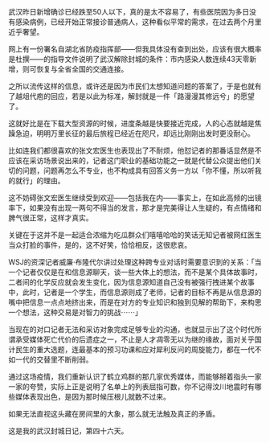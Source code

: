 武汉昨日新增确诊已经跌至50人以下，真的是太不容易了，有些医院因为多日没有感染病例，已经开始正常接诊普通病人，这种看似平常的需求，在过去两个月里近乎奢望。

网上有一份署名自湖北省防疫指挥部——但我具体没有查到出处，应该有很大概率是杜撰——的指导文件说明了武汉解除封城的条件：市内感染人数连续43天零新增，则可恢复与全省全国的交通连接。

之所以流传这样的信息，或许还是因为市民们太想知道问题的答案了，于是也就有了越俎代庖的回应，若是以此为标准，解封就是一件「路漫漫其修远兮」的愿望了。

这就好比是在下载大型资源的时候，进度条越是快要接近完成，人的心态就越是焦躁急迫，明明万里长征的最后旅程已经近在咫尺，却远比刚刚出发时更没耐心。

比如连我们都很喜欢的张文宏医生也表现出了不耐烦，他怼记者的那番话显然是不应该在采访场景说出来的，记者这门职业的基础功能之一就是代替公众提出他们关切的问题，问题再怎么不专业，也不构成具有回答义务一方以「你不懂，所以听我的就行」的理由。

这不妨碍张文宏医生继续受到欢迎——包括我在内——事实上，在如此高频的出镜率下，如果没有出现一两句不得当的发言，那才是完美得让人生疑的，有点情绪和脾气很正常，这样才真实。

关键在于这并不是一起适合浓缩为吃瓜群众们嘻嘻哈哈的笑话无知记者被网红医生当众打脸的事件，是的，这不好笑，恰恰相反，这很悲哀。

WSJ的资深记者威廉·布隆代尔讲过处理这种跨专业对话时需要意识到的关系：「当一个记者仅仅是在和信息源聊天，谈一些大体上的想法，而不是某个具体故事时，二者间的化学反应就会发生变化，因为信息源知道自己没有被强行拽进某个故事中，此时，记者是一个学生，而信息源则成了老师，记者的目标不再是从信息源的嘴中把信息一点点地挤出来，而是在对方的专业知识和独到见解的帮助下，来构思一个想法，这种交易是对智力的挑战⋯⋯」

当现在的对口记者无法和采访对象完成足够专业的沟通，也就显示出了这个时代所谓承受媒体死亡代价的后遗症之一，不止是人才凋零无以为继的缘故，面对关乎国计民生的重大选题，连最基本的预习功课和应对犀利反问的周旋能力，都在一代不如一代的交替里不断削弱。

通过这场疫情，我们重新认识了鹤立鸡群的那几家优秀媒体，而能够掰着指头一家一家的夸赞，实际上正是说明了名单上的列表屈指可数，你不记得汶川地震时有哪些媒体表现出色，是因为那时候压根儿就数不过来。

如果无法直视这头藏在房间里的大象，那么就无法触及真正的矛盾。

这是我的武汉封城日记，第四十六天。                                            